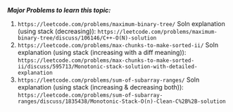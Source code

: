 ***Major Problems to learn this topic:*** <br />
1. ```https://leetcode.com/problems/maximum-binary-tree/``` Soln explanation (using stack (decreasing)): ```https://leetcode.com/problems/maximum-binary-tree/discuss/106146/C++-O(N)-solution``` <br />
2. ```https://leetcode.com/problems/max-chunks-to-make-sorted-ii/``` Soln explanation (using stack (increasing with a diff meaning)): ```https://leetcode.com/problems/max-chunks-to-make-sorted-ii/discuss/595713/Monotonic-stack-solution-with-detailed-explanation``` <br />
3. ```https://leetcode.com/problems/sum-of-subarray-ranges/``` Soln explanation (using stack (increasing & decreasing both)): ```https://leetcode.com/problems/sum-of-subarray-ranges/discuss/1835438/Monotonic-Stack-O(n)-Clean-C%2B%2B-solution``` <br />
